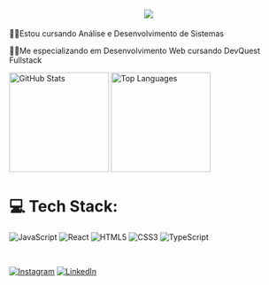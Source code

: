 <h1 align="center">
  <img src="https://readme-typing-svg.herokuapp.com/?font=Righteous&size=35&center=true&vCenter=true&width=500&height=70&duration=4000&lines=Olá!+👋;+Me+Chamo+Leandro😁!;" />
</h1>

<div>
  <p>👨‍🎓Estou cursando Análise e Desenvolvimento de Sistemas</p>
  <p>👨‍💻Me especializando em Desenvolvimento Web cursando DevQuest Fullstack</p>
</div>

<div>
  <img height="180em" src="https://github-readme-stats.vercel.app/api?username=Leandro-Mfarias&show_icons=true&theme=midnight-purple" alt="GitHub Stats">
  <img height="180em" src="https://github-readme-stats.vercel.app/api/top-langs/?username=Leandro-Mfarias&theme=midnight-purple&hide_border=false&include_all_commits=false&count_private=false&layout=compact" alt="Top Languages">
</div>

# 💻 Tech Stack:
![JavaScript](https://img.shields.io/badge/javascript-%23323330.svg?style=for-the-badge&logo=javascript&logoColor=%23F7DF1E) 
![React](https://img.shields.io/badge/react-%2320232a.svg?style=for-the-badge&logo=react&logoColor=%2361DAFB)
![HTML5](https://img.shields.io/badge/html5-%23E34F26.svg?style=for-the-badge&logo=html5&logoColor=white)
![CSS3](https://img.shields.io/badge/css3-%231572B6.svg?style=for-the-badge&logo=css3&logoColor=white)
![TypeScript](https://img.shields.io/badge/typescript-%23007ACC.svg?style=for-the-badge&logo=typescript&logoColor=white)

<br>

[![Instagram](https://img.shields.io/badge/Instagram-%23E4405F.svg?logo=Instagram&logoColor=white)](https://instagram.com/leandro-marinaci) 
[![LinkedIn](https://img.shields.io/badge/LinkedIn-%230077B5.svg?logo=linkedin&logoColor=white)](https://www.linkedin.com/in/leandro-farias-56008026a/)


